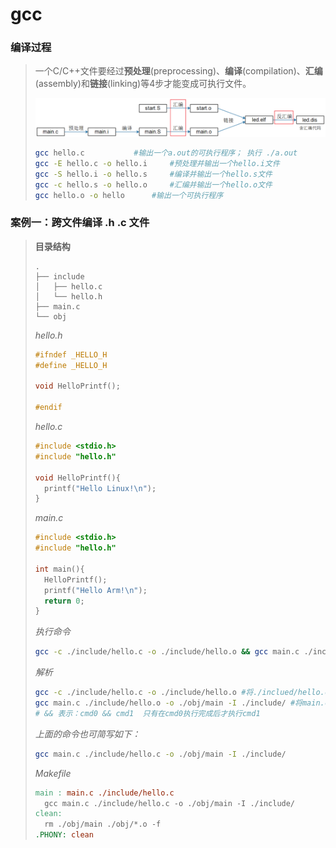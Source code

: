 # gcc

### 编译过程

> 一个C/C++文件要经过**预处理**(preprocessing)、**编译**(compilation)、**汇编**(assembly)和**链接**(linking)等4步才能变成可执行文件。
>
> ![Procedure](./assets/Procedure.png)
>
> ```bash
> gcc hello.c			#输出一个a.out的可执行程序； 执行 ./a.out
> gcc -E hello.c -o hello.i 	#预处理并输出一个hello.i文件
> gcc -S hello.i -o hello.s 	#编译并输出一个hello.s文件
> gcc -c hello.s -o hello.o 	#汇编并输出一个hello.o文件
> gcc hello.o -o hello 	    #输出一个可执行程序
> ```

### 案例一：跨文件编译 .h .c 文件

> **目录结构**
>
> ```
> .
> ├── include
> │   ├── hello.c
> │   └── hello.h
> ├── main.c
> └── obj
> ```
>
> *hello.h*
>
> ```c
> #ifndef _HELLO_H
> #define _HELLO_H
> 
> void HelloPrintf();
> 
> #endif
> ```
>
> *hello.c*
>
> ```c
> #include <stdio.h>
> #include "hello.h"
> 
> void HelloPrintf(){
> 	printf("Hello Linux!\n");
> }
> ```
>
> *main.c*
>
> ```c
> #include <stdio.h>
> #include "hello.h"
> 
> int main(){
> 	HelloPrintf();
> 	printf("Hello Arm!\n");
> 	return 0;
> }
> ```
>
> *执行命令*
>
> ```bash
> gcc -c ./include/hello.c -o ./include/hello.o && gcc main.c ./include/hello.o -o ./obj/main -I ./include/
> ```
>
> *解析*
>
> ```bash
> gcc -c ./include/hello.c -o ./include/hello.o #将./inclued/hello.c 编译并输出为.o文件到其目录下
> gcc main.c ./include/hello.o -o ./obj/main -I ./include/ #将main.c和include下的.o文件链接到obj目录下，-I 指定头文件目录
> # && 表示：cmd0 && cmd1  只有在cmd0执行完成后才执行cmd1
> ```
>
> *上面的命令也可简写如下：*
>
> ```bash
> gcc main.c ./include/hello.c -o ./obj/main -I ./include/
> ```
>
> *Makefile*
>
> ```makefile
> main : main.c ./include/hello.c
> 	gcc main.c ./include/hello.c -o ./obj/main -I ./include/
> clean:
> 	rm ./obj/main ./obj/*.o -f
> .PHONY: clean
> ```

